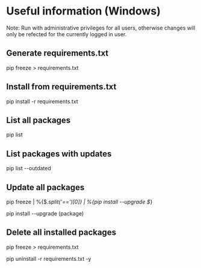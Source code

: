 # Useful information (Windows)
Note: Run with administrative privileges for all users, otherwise changes will only be refected for the currently logged in user.

## Generate requirements.txt
pip freeze > requirements.txt

## Install from requirements.txt
pip install -r requirements.txt

## List all packages
pip list

## List packages with updates
pip list --outdated

## Update all packages
pip freeze | %{$_.split('==')[0]} | %{pip install --upgrade $_}

pip install --upgrade (package)

## Delete all installed packages
pip freeze > requirements.txt

pip uninstall -r requirements.txt -y

